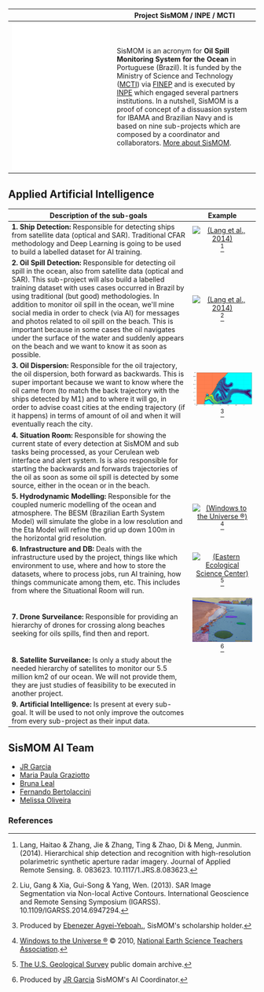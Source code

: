 | | Project SisMOM / INPE / MCTI |
|:-:|-|
| <embed type="text/html" src="assets/html/br_map.html" width="200" height="300"> | SisMOM is an acronym for **Oil Spill Monitoring System for the Ocean** in Portuguese (Brazil). It is funded by the Ministry of Science and Technology ([MCTI](https://www.gov.br/mcti/pt-br)) via [FINEP](http://www.finep.gov.br/) and is executed by [INPE](https://www.gov.br/inpe/pt-br) which engaged several partners institutions. In a nutshell, SisMOM is a proof of concept of a dissuasion system for IBAMA and Brazilian Navy and is based on nine sub-projects which are composed by a coordinator and collaborators. [More about SisMOM](). |

##  Applied Artificial Intelligence

| Description of the sub-goals | Example |
|-|:-:|
| **1. Ship Detection:** Responsible for detecting ships from satellite data (optical and SAR). Traditional CFAR methodology and Deep Learning is going to be used to build a labelled dataset for AI training. | [<img src="https://www.researchgate.net/profile/Haitao-Lang/publication/270769959/figure/fig1/AS:613919064334338@1523381119250/Typical-samples-of-challenges-for-both-ship-detection-and-category-recognition-in.png" alt="(Lang et al., 2014)" />](https://www.researchgate.net/publication/270769959_Hierarchical_ship_detection_and_recognition_with_high-resolution_polarimetric_synthetic_aperture_radar_imagery)[^1] |
| **2. Oil Spill Detection:** Responsible for detecting oil spill in the ocean, also from satellite data (optical and SAR). This sub-project will also build a labelled training dataset with uses cases occurred in Brazil by using traditional (but good) methodologies. In addition to monitor oil spill in the ocean, we'll mine social media in order to check (via AI) for messages and photos related to oil spill on the beach. This is important because in some cases the oil navigates under the surface of the water and suddenly appears on the beach and we want to know it as soon as possible. | [<img src="https://www.researchgate.net/profile/Gui-Song_XIA/publication/281530593/figure/fig2/AS:284594248142856@1444863965040/Segmenting-SAR-images-of-a-pond-top-and-oil-spill-bottom-From-left-to-right.png" alt="(Lang et al., 2014)" />](https://www.researchgate.net/figure/Segmenting-SAR-images-of-a-pond-top-and-oil-spill-bottom-From-left-to-right_fig2_281530593)[^2] |
| **3. Oil Dispersion:** Responsible for the oil trajectory, the oil dispersion, both forward as backwards. This is super important because we want to know where the oil came from (to match the back trajectory with the ships detected by M1) and to where it will go, in order to advise coast cities at the ending trajectory (if it happens) in terms of amount of oil and when it will eventually reach the city. | <img src="/assets/img/TrajetoriaReversa.jpg" alt="(Oil Backwards Trajectory, by JRMGarcia)" />[^3] |
| **4. Situation Room:** Responsible for showing the current state of every detection at SisMOM and sub tasks being processed, as your Cerulean web interface and alert system. Is is also responsible for starting the backwards and forwards trajectories of the oil as soon as some oil spill is detected by some source, either in the ocean or in the beach. | | 
| **5. Hydrodynamic Modelling:** Responsible for the coupled numeric modelling of the ocean and atmosphere. The BESM (Brazilian Earth System Model) will simulate the globe in a low resolution and the Eta Model will refine the grid up down 100m in the horizontal grid resolution. | [<img src="https://www.windows2universe.org/earth/climate/images/ucar_model_input.jpg" alt="(Windows to the Universe ®)" />](https://www.windows2universe.org/earth/Water/ocean_atmosphere_coupled_models.html)[^5] |
| **6. Infrastructure and DB:** Deals with the infrastructure used by the project, things like which environment to use, where and how to store the datasets, where to process jobs, run AI training, how things communicate among them, etc. This includes from where the Situational Room will run. | [<img src="https://d9-wret.s3.us-west-2.amazonaws.com/assets/palladium/production/s3fs-public/styles/full_width/public/thumbnails/image/Figure3_STEMModeling.jpg?itok=g52rEgUB" alt="(Eastern Ecological Science Center)" />](https://www.usgs.gov/media/images/gis-data-layers-visualization)[^6] |
| **7. Drone Surveilance:** Responsible for providing an hierarchy of drones for crossing along beaches seeking for oils spills, find then and report. | <img src="/assets/img/SAM-OilSlicks.png" alt="(by JRMGarcia)" />[^7] |
| **8. Satellite Surveilance:** Is only a study about the needed hierarchy of satellites to monitor our 5.5 million km2 of our ocean. We will not provide them, they are just studies of feasibility to be executed in another project. | |
| **9. Artificial Intelligence:** Is present at every sub-goal. It will be used to not only improve the outcomes from every sub-project as their input data. | |

## SisMOM AI Team
*  [JR Garcia](https://github.com/Garcia-INPE)
*  [Maria Paula Graziotto](https://github.com/)
*  [Bruna Leal](https://github.com/bruezb)
*  [Fernando Bertolaccini](https://github.com/fernando-bertolaccini)
*  [Melissa Oliveira](https://github.com/)

### References
[^1]: Lang, Haitao & Zhang, Jie & Zhang, Ting & Zhao, Di & Meng, Junmin. (2014). Hierarchical ship detection and recognition with high-resolution polarimetric synthetic aperture radar imagery. Journal of Applied Remote Sensing. 8. 083623. 10.1117/1.JRS.8.083623. 
[^2]: Liu, Gang & Xia, Gui-Song & Yang, Wen. (2013). SAR Image Segmentation via Non-local Active Contours. International Geoscience and Remote Sensing Symposium (IGARSS). 10.1109/IGARSS.2014.6947294. 
[^3]: Produced by [Ebenezer Agyei-Yeboah.](https://github.com/), SisMOM's scholarship holder.
[^5]: [Windows to the Universe ®](http://windows2universe.org) © 2010, [National Earth Science Teachers Association](http://www.nestanet.org/).
[^6]: [The U.S. Geological Survey](https://www.usgs.gov/centers/eesc) public domain archive.
[^7]: Produced by [JR Garcia](https://github.com/Garcia-INPE) SisMOM's AI Coordinator.
